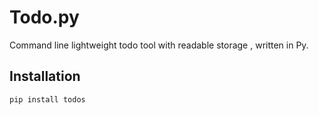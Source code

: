 # Todo.py
Command line lightweight todo tool with readable storage , written in Py.

## Installation
`pip install todos`

